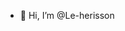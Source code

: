 - 👋 Hi, I’m @Le-herisson
<!---
- 👀 I’m interested in ...
- 🌱 I’m currently learning ...
- 💞️ I’m looking to collaborate on ...
- 📫 How to reach me ...
- 😄 Pronouns: ...
- ⚡ Fun fact: ...
--->

<!---
Le-herisson/Le-herisson is a ✨ special ✨ repository because its `README.md` (this file) appears on your GitHub profile.
You can click the Preview link to take a look at your changes.
--->
